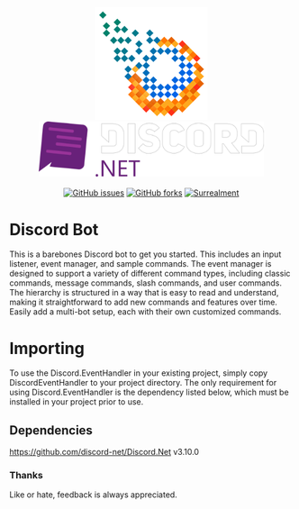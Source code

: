 <p align="center">
  <a href="https://surrealment.com/">
    <img src="https://github.com/Surrealment/Marketing/blob/main/logo/0200x0200.png?raw=true" alt="Logo">
  </a>
  <a href="https://discordnet.dev/">
    <img src="https://raw.githubusercontent.com/discord-net/Discord.Net/dev/docs/marketing/logo/SVG/Combinationmark%20White%20Border.svg" width="400" alt="Logo">
  </a>
  <br />
  <br />
  <a href="https://github.com/shockelite/Discordnet-Template/issues"><img alt="GitHub issues" src="https://img.shields.io/github/issues/shockelite/Discordnet-Template"></a> <a href="https://github.com/shockelite/Discordnet-Template/network"><img alt="GitHub forks" src="https://img.shields.io/github/forks/shockelite/Discordnet-Template"></a> <a href="https://discord.gg/5nnzbrf"><img src="https://discord.com/api/guilds/344523833979437057/widget.png" alt="Surrealment"></a>
</p>

# Discord Bot
This is a barebones Discord bot to get you started. This includes an input listener, event manager, and sample commands. The event manager is designed to support a variety of different command types, including classic commands, message commands, slash commands, and user commands. The hierarchy is structured in a way that is easy to read and understand, making it straightforward to add new commands and features over time. Easily add a multi-bot setup, each with their own customized commands.

# Importing
To use the Discord.EventHandler in your existing project, simply copy DiscordEventHandler to your project directory. The only requirement for using Discord.EventHandler is the dependency listed below, which must be installed in your project prior to use.

## Dependencies
https://github.com/discord-net/Discord.Net v3.10.0

### Thanks
Like or hate, feedback is always appreciated.